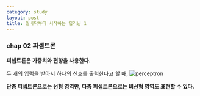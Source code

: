 ```yaml
---
category: study
layout: post
title: 밑바닥부터 시작하는 딥러닝 1
---
```


### chap 02 퍼셉트론
<b>퍼셉트론은 가중치와 편향을 사용한다. </b>

두 개의 입력을 받아서 하나의 신호를 출력한다고 할 때,
![perceptron](https://gityunjae.github.io/images/unnamed.png)

<b>단층 퍼셉트론으로는 선형 영역만, 다층 퍼셉트론으로는 비선형 영역도 표현할 수 있다. </b>

